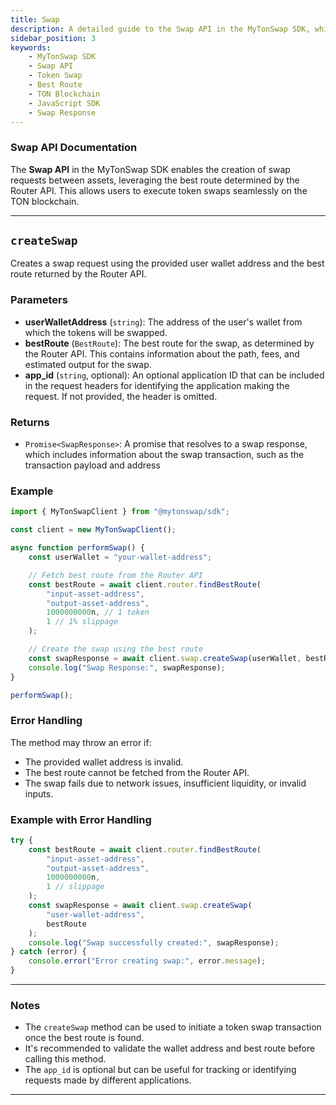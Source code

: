 ```yaml
---
title: Swap
description: A detailed guide to the Swap API in the MyTonSwap SDK, which facilitates creating token swap requests on the TON blockchain.
sidebar_position: 3
keywords:
    - MyTonSwap SDK
    - Swap API
    - Token Swap
    - Best Route
    - TON Blockchain
    - JavaScript SDK
    - Swap Response
---
```


### Swap API Documentation

The **Swap API** in the MyTonSwap SDK enables the creation of swap requests between assets, leveraging the best route determined by the Router API. This allows users to execute token swaps seamlessly on the TON blockchain.

---

## `createSwap`

Creates a swap request using the provided user wallet address and the best route returned by the Router API.

### Parameters

-   **userWalletAddress** (`string`): The address of the user's wallet from which the tokens will be swapped.
-   **bestRoute** (`BestRoute`): The best route for the swap, as determined by the Router API. This contains information about the path, fees, and estimated output for the swap.
-   **app_id** (`string`, optional): An optional application ID that can be included in the request headers for identifying the application making the request. If not provided, the header is omitted.

### Returns

-   `Promise<SwapResponse>`: A promise that resolves to a swap response, which includes information about the swap transaction, such as the transaction payload and address

### Example

```typescript
import { MyTonSwapClient } from "@mytonswap/sdk";

const client = new MyTonSwapClient();

async function performSwap() {
    const userWallet = "your-wallet-address";

    // Fetch best route from the Router API
    const bestRoute = await client.router.findBestRoute(
        "input-asset-address",
        "output-asset-address",
        1000000000n, // 1 token
        1 // 1% slippage
    );

    // Create the swap using the best route
    const swapResponse = await client.swap.createSwap(userWallet, bestRoute);
    console.log("Swap Response:", swapResponse);
}

performSwap();
```

### Error Handling

The method may throw an error if:

-   The provided wallet address is invalid.
-   The best route cannot be fetched from the Router API.
-   The swap fails due to network issues, insufficient liquidity, or invalid inputs.

### Example with Error Handling

```typescript
try {
    const bestRoute = await client.router.findBestRoute(
        "input-asset-address",
        "output-asset-address",
        1000000000n,
        1 // slippage
    );
    const swapResponse = await client.swap.createSwap(
        "user-wallet-address",
        bestRoute
    );
    console.log("Swap successfully created:", swapResponse);
} catch (error) {
    console.error("Error creating swap:", error.message);
}
```

---

### Notes

-   The `createSwap` method can be used to initiate a token swap transaction once the best route is found.
-   It's recommended to validate the wallet address and best route before calling this method.
-   The `app_id` is optional but can be useful for tracking or identifying requests made by different applications.

---
